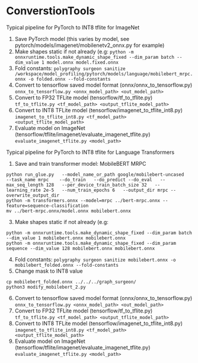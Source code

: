 # ConverstionTools

Typical pipeline for PyTorch to INT8 tflite for ImageNet

1. Save PyTorch model (this varies by model, see pytorch/models/imagenet/mobilenetv2_onnx.py for example)
2. Make shapes static if not already (e.g:
```python -m onnxruntime.tools.make_dynamic_shape_fixed --dim_param batch --dim_value 1 model.onnx model.fixed.onnx```
3. Fold constants: 
```polygraphy surgeon sanitize /workspace/model_profiling/pytorch/models/language/mobilebert_mrpc.onnx -o folded.onnx --fold-constants```
4. Convert to tensorflow saved model format (onnx/onnx_to_tensorflow.py)
```onnx_to_tensorflow.py <onnx_model_path> <out_model_path>```
5. Convert to FP32 TFLite model (tensorflow/tf_to_tflite.py)
```tf_to_tflite.py <tf_model_path> <output_tflite_model_path>```
6. Convert to INT8 TFLite model (tensorflow/imagenet_to_tflite_int8.py)
```imagenet_to_tflite_int8.py <tf_model_path> <output_tflite_model_path>```
7. Evaluate model on ImageNet (tensorflow/tflite/imagenet/evaluate_imagenet_tflite.py)
```evaluate_imagenet_tflite.py <model_path>```

Typical pipeline for PyTorch to INT8 tflite for Language Transformers

1. Save and train transformer model:
MobileBERT MRPC
```
python run_glue.py   --model_name_or_path google/mobilebert-uncased   --task_name mrpc    --do_train   --do_predict --do_eval   --max_seq_length 128   --per_device_train_batch_size 32   --learning_rate 2e-5   --num_train_epochs 6   --output_dir mrpc --overwrite_output_dir
python -m transformers.onnx --model=mrpc ../bert-mrpc.onnx --feature=sequence-classification
mv ../bert-mrpc.onnx/model.onnx mobilebert.onnx
```
3. Make shapes static if not already (e.g:
```
python -m onnxruntime.tools.make_dynamic_shape_fixed --dim_param batch --dim_value 1 mobilebert.onnx mobilebert.onnx
python -m onnxruntime.tools.make_dynamic_shape_fixed --dim_param sequence --dim_value 128 mobilebert.onnx mobilebert.onnx
```
4. Fold constants: 
```polygraphy surgeon sanitize mobilebert.onnx -o mobilebert_folded.onnx --fold-constants```
4. Change mask to INT8 value
```
cp mobilebert_folded.onnx ../../../graph_surgeon/
python3 modify_mobilebert_2.py
```
6. Convert to tensorflow saved model format (onnx/onnx_to_tensorflow.py)
```onnx_to_tensorflow.py <onnx_model_path> <out_model_path>```
6. Convert to FP32 TFLite model (tensorflow/tf_to_tflite.py)
```tf_to_tflite.py <tf_model_path> <output_tflite_model_path>```
7. Convert to INT8 TFLite model (tensorflow/imagenet_to_tflite_int8.py)
```imagenet_to_tflite_int8.py <tf_model_path> <output_tflite_model_path>```
8. Evaluate model on ImageNet (tensorflow/tflite/imagenet/evaluate_imagenet_tflite.py)
```evaluate_imagenet_tflite.py <model_path>```

